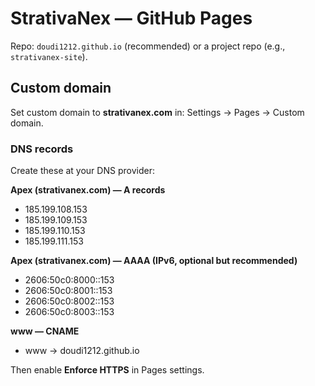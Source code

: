 # StrativaNex — GitHub Pages

Repo: `doudi1212.github.io` (recommended) or a project repo (e.g., `strativanex-site`).

## Custom domain
Set custom domain to **strativanex.com** in: Settings → Pages → Custom domain.

### DNS records
Create these at your DNS provider:

**Apex (strativanex.com) — A records**
- 185.199.108.153
- 185.199.109.153
- 185.199.110.153
- 185.199.111.153

**Apex (strativanex.com) — AAAA (IPv6, optional but recommended)**
- 2606:50c0:8000::153
- 2606:50c0:8001::153
- 2606:50c0:8002::153
- 2606:50c0:8003::153

**www — CNAME**
- www → doudi1212.github.io

Then enable **Enforce HTTPS** in Pages settings.
